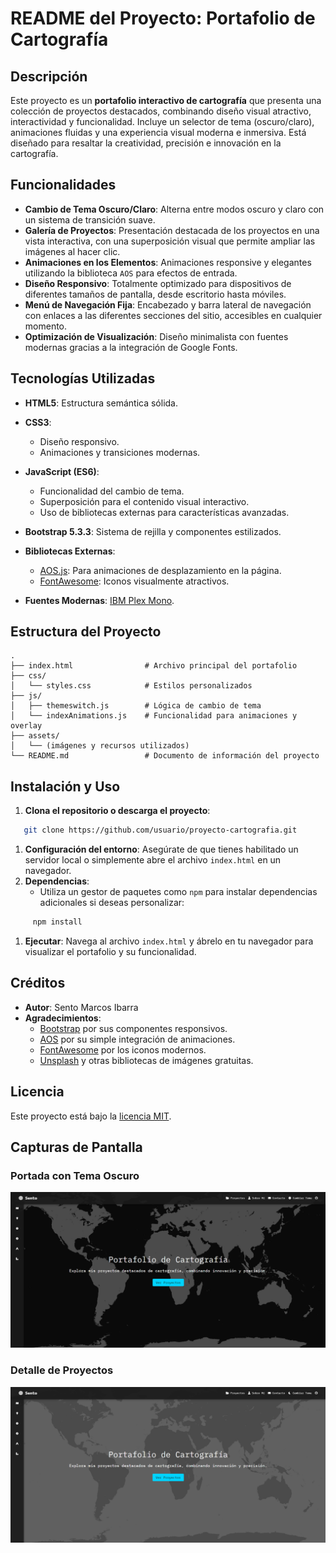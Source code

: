 # README del Proyecto: Portafolio de Cartografía
## Descripción
Este proyecto es un **portafolio interactivo de cartografía** que presenta una colección de proyectos destacados, combinando diseño visual atractivo, interactividad y funcionalidad. Incluye un selector de tema (oscuro/claro), animaciones fluidas y una experiencia visual moderna e inmersiva. Está diseñado para resaltar la creatividad, precisión e innovación en la cartografía.
## Funcionalidades
- **Cambio de Tema Oscuro/Claro**: Alterna entre modos oscuro y claro con un sistema de transición suave.
- **Galería de Proyectos**: Presentación destacada de los proyectos en una vista interactiva, con una superposición visual que permite ampliar las imágenes al hacer clic.
- **Animaciones en los Elementos**: Animaciones responsive y elegantes utilizando la biblioteca `AOS` para efectos de entrada.
- **Diseño Responsivo**: Totalmente optimizado para dispositivos de diferentes tamaños de pantalla, desde escritorio hasta móviles.
- **Menú de Navegación Fija**: Encabezado y barra lateral de navegación con enlaces a las diferentes secciones del sitio, accesibles en cualquier momento.
- **Optimización de Visualización**: Diseño minimalista con fuentes modernas gracias a la integración de Google Fonts.

## Tecnologías Utilizadas
- **HTML5**: Estructura semántica sólida.
- **CSS3**:
    - Diseño responsivo.
    - Animaciones y transiciones modernas.

- **JavaScript (ES6)**:
    - Funcionalidad del cambio de tema.
    - Superposición para el contenido visual interactivo.
    - Uso de bibliotecas externas para características avanzadas.

- **Bootstrap 5.3.3**: Sistema de rejilla y componentes estilizados.
- **Bibliotecas Externas**:
    - [AOS.js](): Para animaciones de desplazamiento en la página.
    - [FontAwesome](): Iconos visualmente atractivos.

- **Fuentes Modernas**: [IBM Plex Mono]().

## Estructura del Proyecto
``` 
.
├── index.html                # Archivo principal del portafolio
├── css/
│   └── styles.css            # Estilos personalizados
├── js/
│   ├── themeswitch.js        # Lógica de cambio de tema
│   └── indexAnimations.js    # Funcionalidad para animaciones y overlay
├── assets/
│   └── (imágenes y recursos utilizados)
└── README.md                 # Documento de información del proyecto
```
## Instalación y Uso
1. **Clona el repositorio o descarga el proyecto**:
``` bash
   git clone https://github.com/usuario/proyecto-cartografia.git
```
1. **Configuración del entorno**: Asegúrate de que tienes habilitado un servidor local o simplemente abre el archivo `index.html` en un navegador.
2. **Dependencias**:
    - Utiliza un gestor de paquetes como `npm` para instalar dependencias adicionales si deseas personalizar:
``` bash
     npm install
```
1. **Ejecutar**: Navega al archivo `index.html` y ábrelo en tu navegador para visualizar el portafolio y su funcionalidad.

## Créditos
- **Autor**: Sento Marcos Ibarra
- **Agradecimientos**:
    - [Bootstrap]() por sus componentes responsivos.
    - [AOS]() por su simple integración de animaciones.
    - [FontAwesome]() por los iconos modernos.
    - [Unsplash]() y otras bibliotecas de imágenes gratuitas.

## Licencia
Este proyecto está bajo la [licencia MIT]().
## Capturas de Pantalla
### **Portada con Tema Oscuro**

![Portada con Tema Oscuro](./assets/PortadaOscura.png)
### **Detalle de Proyectos**

![Portada con Tema Claro](./assets/PortadaClara.png)